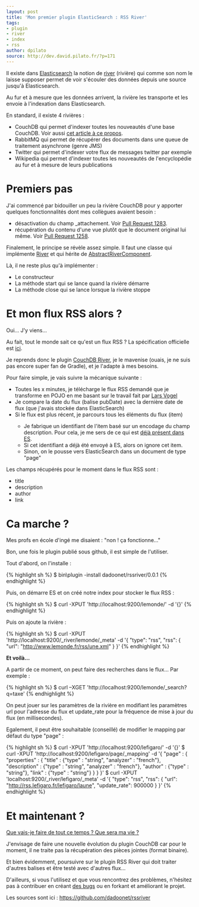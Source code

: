 ```yaml
---
layout: post
title: 'Mon premier plugin ElasticSearch : RSS River'
tags:
- plugin
- river
- index
- rss
author: dpilato
source: http://dev.david.pilato.fr/?p=171
---
```

Il existe dans <a title="ElasticSearch" href="http://www.elasticsearch.org/">Elasticsearch</a> la notion de <a title="River Documentation" href="http://www.elasticsearch.org/guide/reference/river/">river</a> (rivière) qui comme son nom le laisse supposer permet de voir s'écouler des données depuis une source jusqu'à Elasticsearch.

Au fur et à mesure que les données arrivent, la rivière les transporte et les envoie à l'indexation dans Elasticsearch.

En standard, il existe 4 rivières :
<ul>
	<li>CouchDB qui permet d'indexer toutes les nouveautés d'une base CouchDB. Voir aussi <a title="CouchDB" href="http://dev.david.pilato.fr/?p=138">cet article à ce propos</a>.</li>
	<li>RabbitMQ qui permet de récupérer des documents dans une queue de traitement asynchrone (genre JMS)</li>
	<li>Twitter qui permet d'indexer votre flux de messages twitter par exemple</li>
	<li>Wikipedia qui permet d'indexer toutes les nouveautés de l'encyclopédie au fur et à mesure de leurs publications</li>
</ul>
<h1>Premiers pas</h1>
J'ai commencé par bidouiller un peu la rivière CouchDB pour y apporter quelques fonctionnalités dont mes collègues avaient besoin :
<ul>
	<li>désactivation du champ _attachement. Voir <a title="Pull Request 1283" href="https://github.com/elasticsearch/elasticsearch/pull/1283">Pull Request 1283</a>.</li>
	<li>récupération du contenu d'une vue plutôt que le document original lui même. Voir <a title="Pull Request 1258" href="https://github.com/elasticsearch/elasticsearch/pull/1258">Pull Request 1258</a>.</li>
</ul>
Finalement, le principe se révèle assez simple. Il faut une classe qui implémente <a title="River.java" href="https://github.com/elasticsearch/elasticsearch/blob/master/modules/elasticsearch/src/main/java/org/elasticsearch/river/River.java">River</a> et qui hérite de <a title="AbstractRiverComponent.java" href="https://github.com/elasticsearch/elasticsearch/blob/master/modules/elasticsearch/src/main/java/org/elasticsearch/river/AbstractRiverComponent.java">AbstractRiverComponent</a>.

Là, il ne reste plus qu'à implémenter :
<ul>
	<li>Le constructeur</li>
	<li>La méthode start qui se lance quand la rivière démarre</li>
	<li>La méthode close qui se lance lorsque la rivière stoppe</li>
</ul>
<h1>Et mon flux RSS alors ?</h1>
Oui... J'y viens...

Au fait, tout le monde sait ce qu'est un flux RSS ? La spécification officielle est <a title="RSS Spec" href="http://www.rssboard.org/rss-specification">ici</a>.

Je reprends donc le plugin <a title="CouchDB River Plugin" href="https://github.com/elasticsearch/elasticsearch/tree/master/plugins/river/couchdb">CouchDB River</a>, je le mavenise (ouais, je ne suis pas encore super fan de Gradle), et je l'adapte à mes besoins.

Pour faire simple, je vais suivre la mécanique suivante :
<ul>
	<li>Toutes les x minutes, je télécharge le flux RSS demandé que je transforme en POJO en me basant sur le travail fait par <a title="Lars Vogel" href="http://www.vogella.de/articles/RSSFeed/article.html">Lars Vogel</a></li>
	<li>Je compare la date du flux (balise pubDate) avec la dernière date de flux (que j'avais stockée dans ElasticSearch)</li>
	<li>Si le flux est plus récent, je parcours tous les éléments du flux (item)</li>
<ul>
	<li>Je fabrique un identifiant de l'item basé sur un encodage du champ description. Pour cela, je me sers de ce qui est <a title="UUID.java" href="https://github.com/elasticsearch/elasticsearch/blob/master/modules/elasticsearch/src/main/java/org/elasticsearch/common/UUID.java">déjà présent dans ES</a>.</li>
	<li>Si cet identifiant a déjà été envoyé à ES, alors on ignore cet item.</li>
	<li>Sinon, on le pousse vers ElasticSearch dans un document de type "page"</li>
</ul>
</ul>
Les champs récupérés pour le moment dans le flux RSS sont :
<ul>
	<li>title</li>
	<li>description</li>
	<li>author</li>
	<li>link</li>
</ul>
<h1>Ca marche ?</h1>
Mes profs en école d'ingé me disaient : "non ! ça fonctionne..."

Bon, une fois le plugin publié sous github, il est simple de l'utiliser.

Tout d'abord, on l'installe :

{% highlight sh %}
$ bin\plugin -install dadoonet/rssriver/0.0.1
{% endhighlight %}

Puis, on démarre ES et on créé notre index pour stocker le flux RSS :

{% highlight sh %}
$ curl -XPUT 'http://localhost:9200/lemonde/' -d '{}'
{% endhighlight %}

Puis on ajoute la rivière :

{% highlight sh %}
$ curl -XPUT 'http://localhost:9200/_river/lemonde/_meta' -d '{
  "type": "rss",
  "rss": {
    "url": "http://www.lemonde.fr/rss/une.xml"
  }
}'
{% endhighlight %}

<strong>Et voilà...</strong>

A partir de ce moment, on peut faire des recherches dans le flux... Par exemple :

{% highlight sh %}
$ curl –XGET 'http://localhost:9200/lemonde/_search?q=taxe'
{% endhighlight %}

On peut jouer sur les paramètres de la rivière en modifiant les paramètres url pour l'adresse du flux et update_rate pour la fréquence de mise à jour du flux (en millisecondes).

Egalement, il peut être souhaitable (conseillé) de modifier le mapping par défaut du type "page" :

{% highlight sh %}
$ curl -XPUT 'http://localhost:9200/lefigaro/' -d '{}'
$ curl -XPUT 'http://localhost:9200/lefigaro/page/_mapping' -d '{
  "page" : {
    "properties" : {
      "title" : {"type" : "string", "analyzer" : "french"},
      "description" : {"type" : "string", "analyzer" : "french"},
      "author" : {"type" : "string"},
      "link" : {"type" : "string"}
    }
  }
}'
$ curl -XPUT 'localhost:9200/_river/lefigaro/_meta' -d '{
  "type": "rss",
  "rss": {
    "url": "http://rss.lefigaro.fr/lefigaro/laune",
    "update_rate": 900000
  }
}'
{% endhighlight %}

<h1>Et maintenant ?</h1>
<a title="Gilbert Bécaud" href="http://www.youtube.com/watch?v=OI9ZwtA6QOw&amp;feature=related">Que vais-je faire de tout ce temps ? Que sera ma vie ?</a>

J'envisage de faire une nouvelle évolution du plugin CouchDB car pour le moment, il ne traite pas la récupération des pièces jointes (format binaire).

Et bien évidemment, poursuivre sur le plugin RSS River qui doit traiter d'autres balises et être testé avec d'autres flux...

D'ailleurs, si vous l'utilisez et que vous rencontrez des problèmes, n'hésitez pas à contribuer en créant <a title="Issues" href="https://github.com/dadoonet/rssriver/issues">des bugs</a> ou en forkant et améliorant le projet.

Les sources sont ici : <a href="https://github.com/dadoonet/rssriver">https://github.com/dadoonet/rssriver</a>